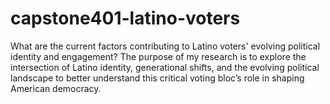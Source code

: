 # capstone401-latino-voters
What are the current factors contributing to Latino voters' evolving political identity and engagement?  The purpose of my research is to explore the intersection of Latino identity, generational shifts, and the evolving political landscape to better understand this critical voting bloc’s role in shaping American democracy. 
